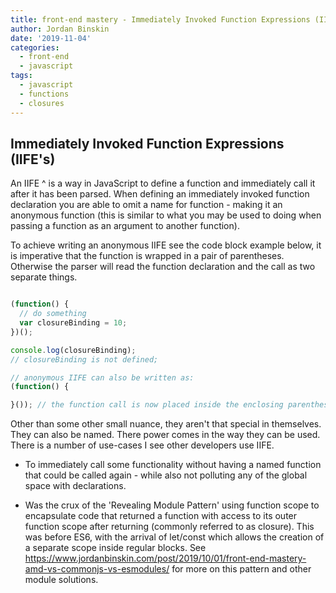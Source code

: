 ```yaml
---
title: front-end mastery - Immediately Invoked Function Expressions (IIFE)
author: Jordan Binskin
date: '2019-11-04'
categories:
  - front-end
  - javascript
tags:
  - javascript
  - functions
  - closures
---
```


## Immediately Invoked Function Expressions (IIFE's)

An IIFE ^ is a way in JavaScript to define a function and immediately call it after it has been parsed. When defining an immediately invoked function declaration you are able to omit a name for function - making it an anonymous function (this is similar to what you may be used to doing when passing a function as an argument to another function). 

To achieve writing an anonymous IIFE see the code block example below, it is imperative that the function is wrapped in a pair of parentheses. Otherwise the parser will read the function declaration and the call as two separate things.

~~~javascript

(function() {
  // do something
  var closureBinding = 10;
})();

console.log(closureBinding);
// closureBinding is not defined;

// anonymous IIFE can also be written as:
(function() {

}()); // the function call is now placed inside the enclosing parentheses.

~~~

Other than some other small nuance, they aren't that special in themselves. They can also be named. There power comes in the way they can be used. There is a number of use-cases I see other developers use IIFE.

* To immediately call some functionality without having a named function that could be called again - while also not polluting any of the global space with declarations.

* Was the crux of the 'Revealing Module Pattern' using function scope to encapsulate code that returned a function with access to its outer function scope after returning (commonly referred to as closure). This was before ES6, with the arrival of let/const which allows the creation of a separate scope inside regular blocks. See https://www.jordanbinskin.com/post/2019/10/01/front-end-mastery-amd-vs-commonjs-vs-esmodules/ for more on this pattern and other module solutions.


